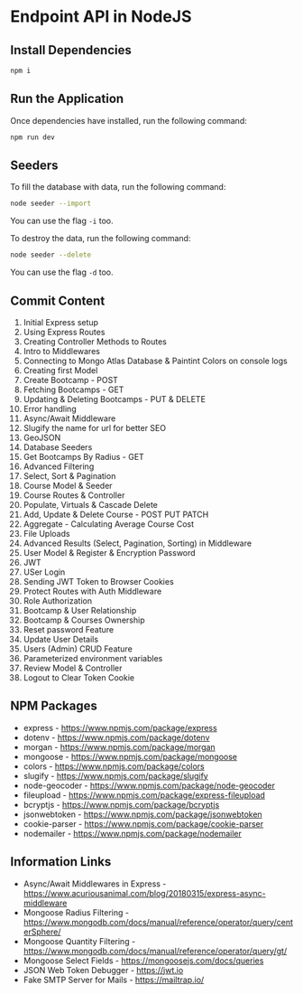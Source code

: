 # Endpoint API in NodeJS

## Install Dependencies

```bash
npm i
```

## Run the Application

Once dependencies have installed, run the following command:

```bash
npm run dev
```

## Seeders

To fill the database with data, run the following command:

```bash
node seeder --import
```

You can use the flag `-i` too.

To destroy the data, run the following command:

```bash
node seeder --delete
```

You can use the flag `-d` too.

## Commit Content

1. Initial Express setup
2. Using Express Routes
3. Creating Controller Methods to Routes
4. Intro to Middlewares
5. Connecting to Mongo Atlas Database & Paintint Colors on console logs
6. Creating first Model
7. Create Bootcamp - POST
8. Fetching Bootcamps - GET
9. Updating & Deleting Bootcamps - PUT & DELETE
10. Error handling
11. Async/Await Middleware
12. Slugify the name for url for better SEO
13. GeoJSON
14. Database Seeders
15. Get Bootcamps By Radius - GET
16. Advanced Filtering
17. Select, Sort & Pagination
18. Course Model & Seeder
19. Course Routes & Controller
20. Populate, Virtuals & Cascade Delete
21. Add, Update & Delete Course - POST PUT PATCH
22. Aggregate - Calculating Average Course Cost
23. File Uploads
24. Advanced Results (Select, Pagination, Sorting) in Middleware
25. User Model & Register & Encryption Password
26. JWT
27. USer Login
28. Sending JWT Token to Browser Cookies
29. Protect Routes with Auth Middleware
30. Role Authorization
31. Bootcamp & User Relationship
32. Bootcamp & Courses Ownership
33. Reset password Feature
34. Update User Details
35. Users (Admin) CRUD Feature
36. Parameterized environment variables
37. Review Model & Controller
38. Logout to Clear Token Cookie

## NPM Packages

- express - <https://www.npmjs.com/package/express>
- dotenv - <https://www.npmjs.com/package/dotenv>
- morgan - <https://www.npmjs.com/package/morgan>
- mongoose - <https://www.npmjs.com/package/mongoose>
- colors - <https://www.npmjs.com/package/colors>
- slugify - <https://www.npmjs.com/package/slugify>
- node-geocoder - <https://www.npmjs.com/package/node-geocoder>
- fileupload - <https://www.npmjs.com/package/express-fileupload>
- bcryptjs - <https://www.npmjs.com/package/bcryptjs>
- jsonwebtoken - <https://www.npmjs.com/package/jsonwebtoken>
- cookie-parser - <https://www.npmjs.com/package/cookie-parser>
- nodemailer - <https://www.npmjs.com/package/nodemailer>

## Information Links

- Async/Await Middlewares in Express - <https://www.acuriousanimal.com/blog/20180315/express-async-middleware>
- Mongoose Radius Filtering - <https://www.mongodb.com/docs/manual/reference/operator/query/centerSphere/>
- Mongoose Quantity Filtering - <https://www.mongodb.com/docs/manual/reference/operator/query/gt/>
- Mongoose Select Fields - <https://mongoosejs.com/docs/queries>
- JSON Web Token Debugger - <https://jwt.io>
- Fake SMTP Server for Mails - <https://mailtrap.io/>
